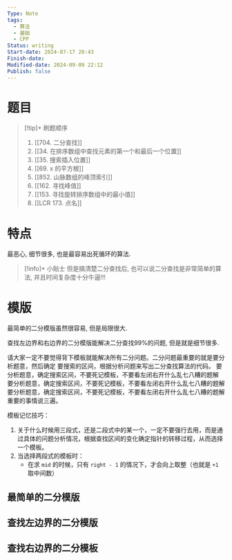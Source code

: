 ```yaml
---
Type: Note
tags: 
  - 算法
  - 基础
  - CPP
Status: writing
Start-date: 2024-07-17 20:43
Finish-date: 
Modified-date: 2024-09-09 22:12
Publish: false
---
```



# 题目
> [!tip]+ 刷题顺序
> 1. [[704. 二分查找]]
> 2. [[34. 在排序数组中查找元素的第一个和最后一个位置]]
> 3. [[35. 搜索插入位置]]
> 4. [[69. x 的平方根]]
> 5. [[852. 山脉数组的峰顶索引]]
> 6. [[162. 寻找峰值]]
> 7. [[153. 寻找旋转排序数组中的最小值]]
> 8. [[LCR 173. 点名]]

# 特点
最恶心, 细节很多, 也是最容易出死循环的算法.

> [!info]+ 小贴士
> 但是搞清楚二分查找后, 也可以说二分查找是非常简单的算法, 并且时间复杂度十分牛逼!!!

# 模版
最简单的二分模版虽然很容易, 但是局限很大.

查找左边界和右边界的二分模版能解决二分查找99%的问题, 但是就是细节很多.

请大家一定不要觉得背下模板就能解决所有二分问题。二分问题最重要的就是要分析题意，然后确定
要搜索的区间，根据分析问题来写出二分查找算法的代码。
要分析题意，确定搜索区间，不要死记模板，不要看左闭右开什么乱七八糟的题解
要分析题意，确定搜索区间，不要死记模板，不要看左闭右开什么乱七八糟的题解
要分析题意，确定搜索区间，不要死记模板，不要看左闭右开什么乱七八糟的题解
重要的事情说三遍。

模板记忆技巧：
1. 关于什么时候用三段式，还是二段式中的某一个，一定不要强行去用，而是通过具体的问题分析情况，根据查找区间的变化确定指针的转移过程，从而选择一个模板。
2. 当选择两段式的模板时：
	-  在求 `mid` 的时候，只有 `right - 1` 的情况下，才会向上取整（也就是 `+1` 取中间数）

## 最简单的二分模版


## 查找左边界的二分模版






## 查找右边界的二分模板